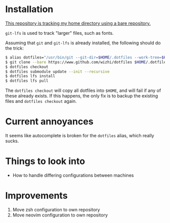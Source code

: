# Installation

[This repository is tracking my home directory using a bare repository.][tracking]

`git-lfs` is used to track "larger" files, such as fonts.

Assuming that `git` and `git-lfs` is already installed, the following should do the trick:

```bash
$ alias dotfiles="/usr/bin/git --git-dir=$HOME/.dotfiles --work-tree=$HOME" 
$ git clone --bare https://www.github.com/wizhi/dotfiles $HOME/.dotfiles
$ dotfiles checkout
$ dotfiles submodule update --init --recursive
$ dotfiles lfs install
$ dotfiles lfs pull
```

The `dotfiles checkout` will copy all dotfiles into `$HOME`, and will fail if any of these already exists.
If this happens, the only fix is to backup the existing files and `dotfiles checkout` again.

# Current annoyances

It seems like autocomplete is broken for the `dotfiles` alias, which really sucks.

# Things to look into

* How to handle differing configurations between machines

# Improvements

1. Move zsh configuration to own repository
2. Move neovim configuration to own repository

[tracking]: https://harfangk.github.io/2016/09/18/manage-dotfiles-with-a-git-bare-repository.html
